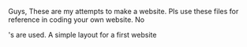 Guys, These are my attempts to make a website. 
Pls use these files for reference in coding your own website.
No <div>'s are used.
A simple layout for a first website
